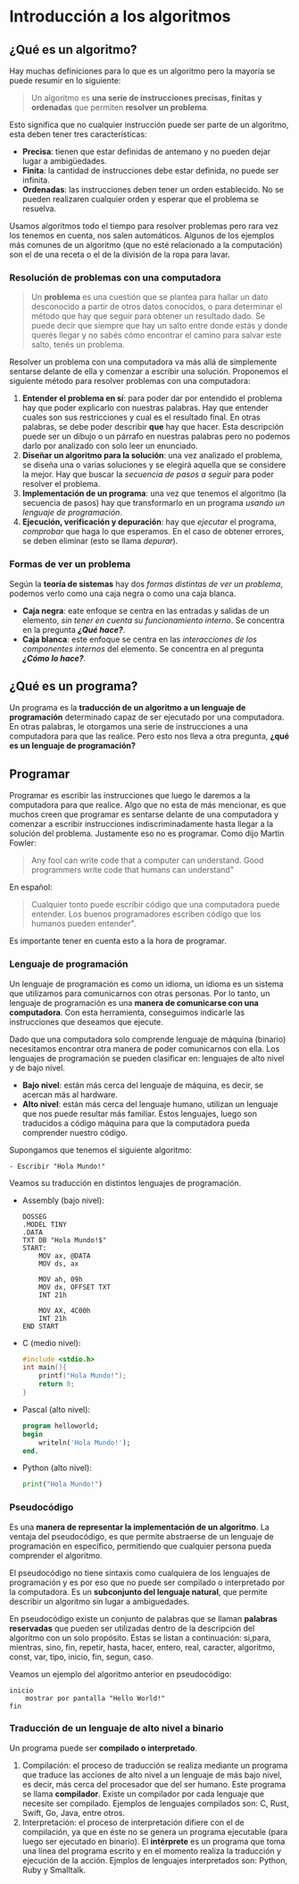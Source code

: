 # Introducción a los algoritmos

## ¿Qué es un algoritmo?

Hay muchas definiciones para lo que es un algoritmo pero la mayoría se puede resumir en lo siguiente: 
> Un algoritmo es **una serie de instrucciones precisas, finitas y ordenadas** que permiten **resolver un problema**. 

Esto significa que no cualquier instrucción puede ser parte de un algoritmo, esta deben tener tres características:

- **Precisa**: tienen que estar definidas de antemano y no pueden dejar lugar a ambigüedades.
- **Finita**: la cantidad de instrucciones debe estar definida, no puede ser infinita.
- **Ordenadas**: las instrucciones deben tener un orden establecido. No se pueden realizaren cualquier orden y esperar que el problema se resuelva.

Usamos algoritmos todo el tiempo para resolver problemas pero rara vez los tenemos en cuenta, nos salen automáticos. Algunos de los ejemplos más comunes de un algoritmo (que no esté relacionado a la computación) son el de una receta o el de la división de la ropa para lavar.

### Resolución de problemas con una computadora

> Un **problema** es una cuestión que se plantea para hallar un dato desconocido a partir de otros datos conocidos, o para determinar el método que hay que seguir para obtener un resultado dado.
Se puede decir que siempre que hay un salto entre donde estás y donde querés llegar y no sabés cómo encontrar el camino para salvar este salto, tenés un problema.

Resolver un problema con una computadora va más allá de simplemente sentarse delante de ella y comenzar a escribir una solución. Proponemos el siguiente método para resolver problemas con una computadora:

1. **Entender el problema en sí**: para poder dar por entendido el problema hay que poder explicarlo con nuestras palabras. Hay que entender cuales son sus restricciones y cual es el resultado final. En otras palabras, se debe poder describir **que** hay que hacer. 
Esta descripción puede ser un dibujo o un párrafo en nuestras palabras pero no podemos darlo por analizado con solo leer un enunciado.
2. **Diseñar un algoritmo para la solución**: una vez analizado el problema, se diseña una o varias soluciones y se elegirá aquella que se considere la mejor. Hay que buscar la *secuencia de pasos a seguir* para poder resolver el problema.
3. **Implementación de un programa**: una vez que tenemos el algoritmo (la secuencia de pasos) hay que transformarlo en un programa *usando un lenguaje de programación*.
4. **Ejecución, verificación y depuración**: hay que *ejecutar* el programa, *comprobar* que haga lo que esperamos. En el caso de obtener errores, se deben eliminar (esto se llama *depurar*).

### Formas de ver un problema
Según la **teoría de sistemas** hay dos *formas distintas de ver un problema*, podemos verlo como una caja negra o como una caja blanca.

- **Caja negra**: eate enfoque se centra en las entradas y salidas de un elemento, *sin tener en cuenta su funcionamiento interno*. Se concentra en la pregunta ***¿Qué hace?***.
- **Caja blanca**: este enfoque se centra en las *interacciones de los componentes internos* del elemento. Se concentra en al pregunta ***¿Cómo lo hace?***.

## ¿Qué es un programa?
Un programa es la **traducción de un algoritmo a un lenguaje de programación** determinado capaz de ser ejecutado por una computadora. En otras palabras, le otorgamos una serie de instrucciones a una computadora para que las realice. Pero esto nos lleva a otra pregunta, **¿qué es un lenguaje de programación?**

## Programar
Programar es escribir las instrucciones que luego le daremos a la computadora para que realice. 
Algo que no esta de más mencionar, es que muchos creen que programar es sentarse delante de una computadora y comenzar a escribir instrucciones indiscriminadamente hasta llegar a la solución del problema. Justamente eso no es programar. Como dijo Martin Fowler:
> Any fool can write code that a computer can understand. Good programmers write code that humans can understand"

En español:

> Cualquier tonto puede escribir código que una computadora puede entender. Los buenos programadores escriben código que los humanos pueden entender".

Es importante tener en cuenta esto a la hora de programar.

### Lenguaje de programación
Un lenguaje de programación es como un idioma, un idioma es un sistema que utilizamos para comunicarnos con otras personas. Por lo tanto, un lenguaje de programación es una **manera de comunicarse con una computadora**. Con esta herramienta, conseguimos indicarle las instrucciones que deseamos que ejecute.

Dado que una computadora solo comprende lenguaje de máquina (binario) necesitamos encontrar otra manera de poder comunicarnos con ella. Los lenguajes de programación se pueden clasificar en: lenguajes de alto nivel y de bajo nivel.

- **Bajo nivel**: están más cerca del lenguaje de máquina, es decir, se acercan más al hardware. 
- **Alto nivel**: están más cerca del lenguaje humano, utilizan un lenguaje que nos puede resultar más familiar. Estos lenguajes, luego son traducidos a código máquina para que la computadora pueda comprender nuestro código.

Supongamos que tenemos el siguiente algoritmo:
    
    - Escribir "Hola Mundo!"

Veamos su traducción en distintos lenguajes de programación.

- Assembly (bajo nivel):

    ```x86asm
    DOSSEG
    .MODEL TINY
    .DATA
    TXT DB "Hola Mundo!$"
    START:
        MOV ax, @DATA
        MOV ds, ax

        MOV ah, 09h
        MOV dx, OFFSET TXT
        INT 21h

        MOV AX, 4C00h
        INT 21h
    END START
    ```

- C (medio nivel):

    ```c
    #include <stdio.h>
    int main(){
        printf("Hola Mundo!");
        return 0;
    }
    ```

- Pascal (alto nivel):

    ```pascal
    program helloworld;
    begin
        writeln('Hola Mundo!');
    end.
    ```

- Python (alto nivel):

    ```python
    print("Hola Mundo!")
    ```
    
### Pseudocódigo
Es una **manera de representar la implementación de un algoritmo**. La ventaja del pseudocódigo, es que permite abstraerse de un lenguaje de programación en específico, permitiendo que cualquier persona pueda comprender el algoritmo. 

El pseudocódigo no tiene sintaxis como cualquiera de los lenguajes de programación y es por eso que no puede ser compilado o interpretado por la computadora. Es un **subconjunto del lenguaje natural**, que permite describir un algoritmo sin lugar a ambiguedades. 

En pseudocódigo existe un conjunto de palabras que se llaman **palabras reservadas** que pueden ser utilizadas dentro de la descripción del algoritmo con un solo propósito. Éstas se listan a continuación: si,para, mientras, sino, fin, repetir, hasta, hacer, entero, real, caracter, algoritmo, const, var, tipo, inicio, fin, segun, caso.

Veamos un ejemplo del algoritmo anterior en pseudocódigo:

```pseudocode
inicio
    mostrar por pantalla "Hello World!"
fin
```

### Traducción de un lenguaje de alto nivel a binario
Un programa puede ser **compilado o interpretado**.
1. Compilación: el proceso de traducción se realiza mediante un programa que traduce las acciones de alto nivel a un lenguaje de más bajo nivel, es decir, más cerca del procesador que del ser humano. Este programa se llama **compilador**. Existe un compilador por cada lenguaje que necesite ser compilado.
Ejemplos de lenguajes compilados son: C, Rust, Swift, Go, Java, entre otros.
2. Interpretación: el proceso de interpretación difiere con el de compilación, ya que en éste no se genera un programa ejecutable (para luego ser ejecutado en binario). El **intérprete** es un programa que toma una línea del programa escrito y en el momento realiza la traducción y ejecución de la acción. 
Ejmplos de lenguajes interpretados son: Python, Ruby y Smalltalk.


